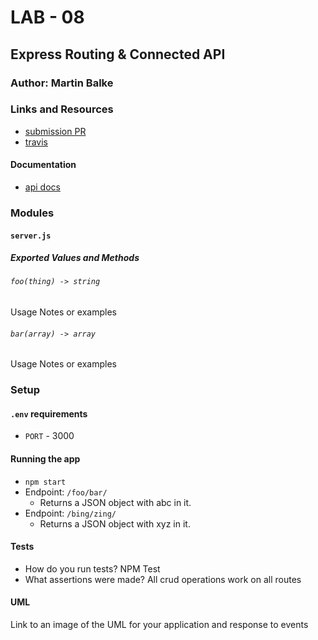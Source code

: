 # LAB - 08

## Express Routing & Connected API

### Author: Martin Balke

### Links and Resources
* [submission PR]()
* [travis]()

#### Documentation
* [api docs]()

### Modules
#### `server.js`
##### Exported Values and Methods 

###### `foo(thing) -> string`
Usage Notes or examples

###### `bar(array) -> array`
Usage Notes or examples

### Setup
#### `.env` requirements
* `PORT` - 3000

#### Running the app
* `npm start`
* Endpoint: `/foo/bar/`
  * Returns a JSON object with abc in it.
* Endpoint: `/bing/zing/`
  * Returns a JSON object with xyz in it.
  
#### Tests
* How do you run tests? NPM Test
* What assertions were made? All crud operations work on all routes

#### UML
Link to an image of the UML for your application and response to events
